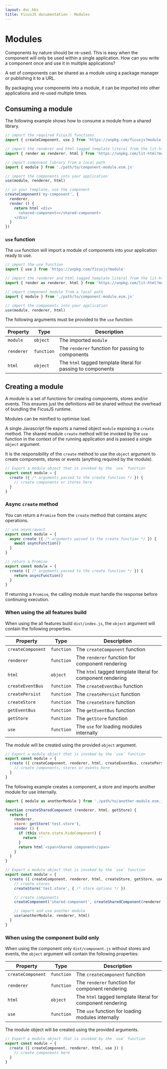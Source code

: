 ```yaml
---
layout: doc.hbs
title: FicusJS documentation - Modules
---
```

# Modules

Components by nature should be re-used.
This is easy when the component will only be used within a single application.
How can you write a component once and use it in multiple applications?

A set of components can be shared as a module using a package manager or publishing it to a URL.

By packaging your components into a module, it can be imported into other applications and re-used multiple times.

## Consuming a module

The following example shows how to consume a module from a shared library.

```js
// import the required FicusJS functions
import { createComponent, use } from 'https://unpkg.com/ficusjs?module'

// import the renderer and html tagged template literal from the lit-html library
import { render as renderer, html } from 'https://unpkg.com/lit-html?module'

// import component library from a local path
import { module } from './path/to/component-module.esm.js'

// import the components into your application
use(module, renderer, html)

// in your template, use the component
createComponent('my-component', {
  renderer,
  render () {
    return html`<div>
      <shared-component></shared-component>
    </div>`
  }
})
```

### `use` function

The `use` function will import a module of components into your application ready to use.

```js
// import the use function
import { use } from 'https://unpkg.com/ficusjs?module'

// import the renderer and html tagged template literal from the lit-html library
import { render as renderer, html } from 'https://unpkg.com/lit-html?module'

// import component module from a local path
import { module } from './path/to/component-module.esm.js'

// import the components into your application
use(module, renderer, html)
```

The following arguments must be provided to the `use` function:

| Property | Type | Description |
| --- | --- | --- |
| `module` | `object` | The imported `module` |
| `renderer` | `function` | The `renderer` function for passing to components |
| `html` | `object` | The `html` tagged template literal for passing to components |

## Creating a module

A module is a set of functions for creating components, stores and/or events.
This ensures just the definitions will be shared without the overhead of bundling the FicusJS runtime.

Modules can be minified to optimise load.

A single Javascript file exports a named object `module` exposing a `create` method.
The shared module `create` method will be invoked by the `use` function in the context of the running application and is passed a single `object` argument.

It is the responsibility of the `create` method to use the `object` argument to create components, stores or events (anything required by the module).

```js
// Export a module object that is invoked by the `use` function
export const module = {
  create ({ /* arguments passed to the create function */ }) {
    // create components or stores here
  }
}
```

### Async `create` method

You can return a `Promise` from the `create` method that contains async operations.

```js
// use async/await
export const module = {
  async create ({ /* arguments passed to the create function */ }) {
    await asyncFunction()
  }
}

// return a Promise
export const module = {
  create ({ /* arguments passed to the create function */ }) {
    return asyncFunction()
  }
}
```

If returning a `Promise`, the calling module must handle the response before continuing execution.

### When using the all features build

When using the all features build `dist/index.js`, the `object` argument will contain the following properties.

| Property | Type | Description |
| --- | --- | --- |
| `createComponent` | `function` | The `createComponent` function |
| `renderer` | `function` | The `renderer` function for component rendering |
| `html` | `object` | The `html` tagged template literal for component rendering |
| `createEventBus` | `function` | The `createEventBus` function |
| `createPersist` | `function` | The `createPersist` function |
| `createStore` | `function` | The `createStore` function |
| `getEventBus` | `function` | The `getEventBus` function |
| `getStore` | `function` | The `getStore` function |
| `use` | `function` | The `use` for loading modules internally |

The module will be created using the provided `object` argument.

```js
// Export a module object that is invoked by the `use` function
export const module = {
  create ({ createComponent, renderer, html, createEventBus, createPersist, createStore, getEventBus, getStore, use }) {
    // create components, stores or events here
  }
}
```

The following example creates a component, a store and imports another module for use internally.

```js
import { module as anotherModule } from './path/to/another-module.esm.js'

function createSharedComponent (renderer, html, getStore) {
  return {
    renderer,
    store: getStore('test.store'),
    render () {
      if (this.store.state.hideComponent) {
        return ''
      }
      return html`<span>Shared component</span>`
    }
  }
}

// Export a module object that is invoked by the `use` function
export const module = {
  create ({ createComponent, renderer, html, createStore, getStore, use }) {
    // create stores
    createStore('test.store', { /* store options */ })

    // create components
    createComponent('shared-component', createSharedComponent(renderer, html, getStore))

    // import and use another module
    use(anotherModule, renderer, html)
  }
}
```

### When using the component build only

When using the component only `dist/component.js` without stores and events, the `object` argument will contain the following properties:

| Property | Type | Description |
| --- | --- | --- |
| `createComponent` | `function` | The `createComponent` function |
| `renderer` | `function` | The `renderer` function for component rendering |
| `html` | `object` | The `html` tagged template literal for component rendering |
| `use` | `function` | The `use` function for loading modules internally |

The module object will be created using the provided arguments.

```js
// Export a module object that is invoked by the `use` function
export const module = {
  create ({ createComponent, renderer, html, use }) {
    // create components here
  }
}
```
